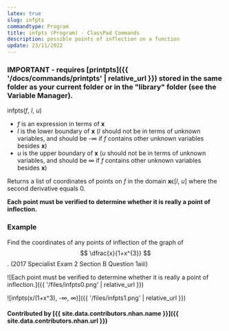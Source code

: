 ```yaml
---
latex: true
slug: infpts
commandtype: Program
title: infpts (Program) - ClassPad Commands
description: possible points of inflection on a function
update: 23/11/2022
---
```


### IMPORTANT - requires [printpts]({{ '/docs/commands/printpts' | relative_url }}) stored in the same folder as your current folder or in the "library" folder (see the Variable Manager).

infpts(*f*, *l*, *u*)

- *f* is an expression in terms of **x**
- *l* is the lower boundary of **x** (*l* should not be in terms of unknown variables, and should be -∞ if *f* contains other unknown variables besides **x**)
- *u* is the upper boundary of **x** (*u* should not be in terms of unknown variables, and should be ∞ if *f* contains other unknown variables besides **x**)

Returns a list of coordinates of points on *f* in the domain **x**ϵ[*l*, *u*] where the second derivative equals 0.

**Each point must be verified to determine whether it is really a point of inflection.**

### Example

Find the coordinates of any points of inflection of the graph of $$ \dfrac{x}{1+x^{3}} $$. (2017 Specialist Exam 2 Section B Question 1aiii)

![Each point must be verified to determine whether it is really a point of inflection.]({{ '/files/infpts0.png' | relative_url }})

![infpts(x/(1+x^3), -∞, ∞)]({{ '/files/infpts1.png' | relative_url }})

#### Contributed by [{{ site.data.contributors.nhan.name }}]({{ site.data.contributors.nhan.url }})